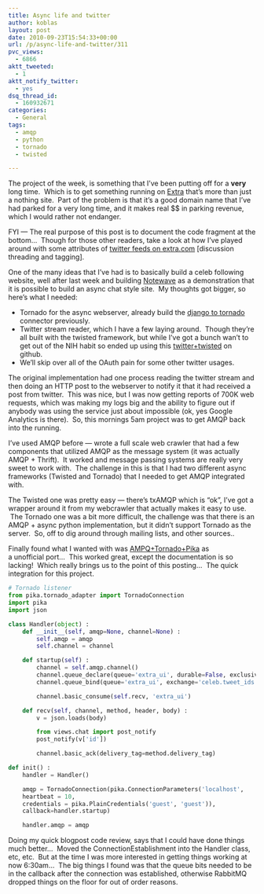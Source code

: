```yaml
---
title: Async life and twitter
author: koblas
layout: post
date: 2010-09-23T15:54:33+00:00
url: /p/async-life-and-twitter/311
pvc_views:
  - 6866
aktt_tweeted:
  - 1
aktt_notify_twitter:
  - yes
dsq_thread_id:
  - 160932671
categories:
  - General
tags:
  - amqp
  - python
  - tornado
  - twisted

---
```

The project of the week, is something that I&#8217;ve been putting off for a **very** long time.  Which is to get something running on [Extra][1] that&#8217;s more than just a nothing site.  Part of the problem is that it&#8217;s a good domain name that I&#8217;ve had parked for a very long time, and it makes real $$ in parking revenue, which I would rather not endanger.

FYI &#8212; The real purpose of this post is to document the code fragment at the bottom&#8230;  Though for those other readers, take a look at how I&#8217;ve played around with some attributes of [twitter feeds on extra.com][2] [discussion threading and tagging].

One of the many ideas that I&#8217;ve had is to basically build a celeb following website, well after last week and building [Notewave][3] as a demonstration that it is possible to build an async chat style site.  My thoughts got bigger, so here&#8217;s what I needed:

  * Tornado for the async webserver, already build the [django to tornado][4] connector previously.
  * Twitter stream reader, which I have a few laying around.  Though they&#8217;re all built with the twisted framework, but while I&#8217;ve got a bunch wan&#8217;t to get out of the NIH habit so ended up using this [twitter+twisted][5] on github.
  * We&#8217;ll skip over all of the OAuth pain for some other twitter usages.

The original implementation had one process reading the twitter stream and then doing an HTTP post to the webserver to notify it that it had received a post from twitter.  This was nice, but I was now getting reports of 700K web requests, which was making my logs big and the ability to figure out if anybody was using the service just about impossible (ok, yes Google Analytics is there).  So, this mornings 5am project was to get AMQP back into the running.

I&#8217;ve used AMQP before &#8212; wrote a full scale web crawler that had a few components that utilized AMQP as the message system (it was actually AMQP + Thrift).  It worked and message passing systems are really very sweet to work with.  The challenge in this is that I had two different async frameworks (Twisted and Tornado) that I needed to get AMQP integrated with.

The Twisted one was pretty easy &#8212; there&#8217;s txAMQP which is &#8220;ok&#8221;, I&#8217;ve got a wrapper around it from my webcrawler that actually makes it easy to use.  The Tornado one was a bit more difficult, the challenge was that there is an AMQP + async python implementation, but it didn&#8217;t support Tornado as the server.  So, off to dig around through mailing lists, and other sources..

Finally found what I wanted with was [AMPQ+Tornado+Pika][6] as a unofficial port&#8230;  This worked great, except the documentation is so lacking!  Which really brings us to the point of this posting&#8230;  The quick integration for this project.

```python
# Tornado listener
from pika.tornado_adapter import TornadoConnection
import pika
import json

class Handler(object) :
    def __init__(self, amqp=None, channel=None) :
        self.amqp = amqp
        self.channel = channel

    def startup(self) :
        channel = self.amqp.channel()
        channel.queue_declare(queue='extra_ui', durable=False, exclusive=False, auto_delete=True)
        channel.queue_bind(queue='extra_ui', exchange='celeb.tweet_ids')

        channel.basic_consume(self.recv, 'extra_ui')

    def recv(self, channel, method, header, body) :
        v = json.loads(body)

        from views.chat import post_notify
        post_notify(v['id'])

        channel.basic_ack(delivery_tag=method.delivery_tag)

def init() :
    handler = Handler()

    amqp = TornadoConnection(pika.ConnectionParameters('localhost',
    heartbeat = 10,
    credentials = pika.PlainCredentials('guest', 'guest')),
    callback=handler.startup)

    handler.amqp = amqp
```

Doing my quick blogpost code review, says that I could have done things much better&#8230;  Moved the ConnectionEstablishment into the Handler class, etc, etc.  But at the time I was more interested in getting things working at now 6:30am&#8230;  The big things I found was that the queue bits needed to be in the callback after the connection was established, otherwise RabbitMQ dropped things on the floor for out of order reasons.

 [1]: http://www.extra.com
 [2]: http://celeb.snaplabs.com/joshwolfcomedy
 [3]: http://notewave.com
 [4]: http://github.com/koblas/django-on-tornado
 [5]: http://github.com/fiorix/twisted-twitter-stream
 [6]: http://github.com/gmr/pika
